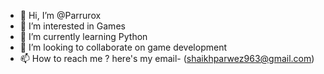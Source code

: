 - 👋 Hi, I’m @Parrurox
- 👀 I’m interested in Games
- 🌱 I’m currently learning Python
- 💞️ I’m looking to collaborate on game development
- 📫 How to reach me ? here's my email- (shaikhparwez963@gmail.com)

<!---
Parrurox/Parrurox is a ✨ special ✨ repository because its `README.md` (this file) appears on your GitHub profile.
You can click the Preview link to take a look at your changes.
--->
